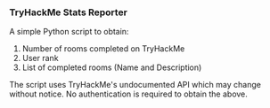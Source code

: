 ### TryHackMe Stats Reporter ###

A simple Python script to obtain:
1. Number of rooms completed on TryHackMe
2. User rank
3. List of completed rooms (Name and Description)

The script uses TryHackMe's undocumented API which may change without notice. No authentication is required to obtain the above.


